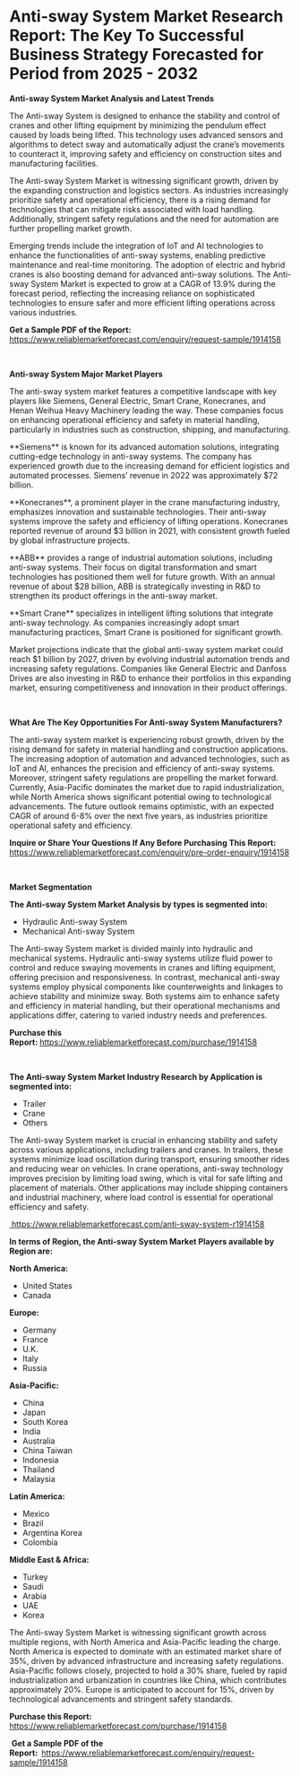 <p><h1>Anti-sway System Market Research Report: The Key To Successful Business Strategy Forecasted for Period from 2025 - 2032</h1></p><p><strong>Anti-sway System Market Analysis and Latest Trends</strong></p>
<p><p>The Anti-sway System is designed to enhance the stability and control of cranes and other lifting equipment by minimizing the pendulum effect caused by loads being lifted. This technology uses advanced sensors and algorithms to detect sway and automatically adjust the crane’s movements to counteract it, improving safety and efficiency on construction sites and manufacturing facilities.</p><p>The Anti-sway System Market is witnessing significant growth, driven by the expanding construction and logistics sectors. As industries increasingly prioritize safety and operational efficiency, there is a rising demand for technologies that can mitigate risks associated with load handling. Additionally, stringent safety regulations and the need for automation are further propelling market growth.</p><p>Emerging trends include the integration of IoT and AI technologies to enhance the functionalities of anti-sway systems, enabling predictive maintenance and real-time monitoring. The adoption of electric and hybrid cranes is also boosting demand for advanced anti-sway solutions. The Anti-sway System Market is expected to grow at a CAGR of 13.9% during the forecast period, reflecting the increasing reliance on sophisticated technologies to ensure safer and more efficient lifting operations across various industries.</p></p>
<p><strong>Get a Sample PDF of the Report:&nbsp;</strong> <a href="https://www.reliablemarketforecast.com/enquiry/request-sample/1914158?utm_campaign=2866&utm_medium=2&utm_source=Github&utm_content=ia&utm_term=12042025&utm_id=anti-sway-system">https://www.reliablemarketforecast.com/enquiry/request-sample/1914158</a></p>
<p>&nbsp;</p>
<p><strong>Anti-sway System Major Market Players</strong></p>
<p><p>The anti-sway system market features a competitive landscape with key players like Siemens, General Electric, Smart Crane, Konecranes, and Henan Weihua Heavy Machinery leading the way. These companies focus on enhancing operational efficiency and safety in material handling, particularly in industries such as construction, shipping, and manufacturing.</p><p>**Siemens** is known for its advanced automation solutions, integrating cutting-edge technology in anti-sway systems. The company has experienced growth due to the increasing demand for efficient logistics and automated processes. Siemens’ revenue in 2022 was approximately $72 billion.</p><p>**Konecranes**, a prominent player in the crane manufacturing industry, emphasizes innovation and sustainable technologies. Their anti-sway systems improve the safety and efficiency of lifting operations. Konecranes reported revenue of around $3 billion in 2021, with consistent growth fueled by global infrastructure projects.</p><p>**ABB** provides a range of industrial automation solutions, including anti-sway systems. Their focus on digital transformation and smart technologies has positioned them well for future growth. With an annual revenue of about $28 billion, ABB is strategically investing in R&D to strengthen its product offerings in the anti-sway market.</p><p>**Smart Crane** specializes in intelligent lifting solutions that integrate anti-sway technology. As companies increasingly adopt smart manufacturing practices, Smart Crane is positioned for significant growth.</p><p>Market projections indicate that the global anti-sway system market could reach $1 billion by 2027, driven by evolving industrial automation trends and increasing safety regulations. Companies like General Electric and Danfoss Drives are also investing in R&D to enhance their portfolios in this expanding market, ensuring competitiveness and innovation in their product offerings.</p></p>
<p>&nbsp;</p>
<p><strong>What Are The Key Opportunities For Anti-sway System Manufacturers?</strong></p>
<p><p>The anti-sway system market is experiencing robust growth, driven by the rising demand for safety in material handling and construction applications. The increasing adoption of automation and advanced technologies, such as IoT and AI, enhances the precision and efficiency of anti-sway systems. Moreover, stringent safety regulations are propelling the market forward. Currently, Asia-Pacific dominates the market due to rapid industrialization, while North America shows significant potential owing to technological advancements. The future outlook remains optimistic, with an expected CAGR of around 6-8% over the next five years, as industries prioritize operational safety and efficiency.</p></p>
<p><strong>Inquire or Share Your Questions If Any Before Purchasing This Report:</strong> <a href="https://www.reliablemarketforecast.com/enquiry/pre-order-enquiry/1914158?utm_campaign=2866&utm_medium=2&utm_source=Github&utm_content=ia&utm_term=12042025&utm_id=anti-sway-system">https://www.reliablemarketforecast.com/enquiry/pre-order-enquiry/1914158</a></p>
<p>&nbsp;</p>
<p><strong>Market Segmentation</strong></p>
<p><strong>The Anti-sway System Market Analysis by types is segmented into:</strong></p>
<p><ul><li>Hydraulic Anti-sway System</li><li>Mechanical Anti-sway System</li></ul></p>
<p><p>The Anti-sway System market is divided mainly into hydraulic and mechanical systems. Hydraulic anti-sway systems utilize fluid power to control and reduce swaying movements in cranes and lifting equipment, offering precision and responsiveness. In contrast, mechanical anti-sway systems employ physical components like counterweights and linkages to achieve stability and minimize sway. Both systems aim to enhance safety and efficiency in material handling, but their operational mechanisms and applications differ, catering to varied industry needs and preferences.</p></p>
<p><strong>Purchase this Report:&nbsp;</strong><a href="https://www.reliablemarketforecast.com/purchase/1914158?utm_campaign=2866&utm_medium=2&utm_source=Github&utm_content=ia&utm_term=12042025&utm_id=anti-sway-system">https://www.reliablemarketforecast.com/purchase/1914158</a></p>
<p>&nbsp;</p>
<p><strong>The Anti-sway System Market Industry Research by Application is segmented into:</strong></p>
<p><ul><li>Trailer</li><li>Crane</li><li>Others</li></ul></p>
<p><p>The Anti-sway System market is crucial in enhancing stability and safety across various applications, including trailers and cranes. In trailers, these systems minimize load oscillation during transport, ensuring smoother rides and reducing wear on vehicles. In crane operations, anti-sway technology improves precision by limiting load swing, which is vital for safe lifting and placement of materials. Other applications may include shipping containers and industrial machinery, where load control is essential for operational efficiency and safety.</p></p>
<p><a href="https://www.reliablemarketforecast.com/anti-sway-system-r1914158?utm_campaign=2866&utm_medium=2&utm_source=Github&utm_content=ia&utm_term=12042025&utm_id=anti-sway-system">&nbsp;https://www.reliablemarketforecast.com/anti-sway-system-r1914158</a></p>
<p><strong>In terms of Region, the Anti-sway System Market Players available by Region are:</strong></p>
<p>
    <p> <strong> North America: </strong>
        <ul>
            <li>United States</li>
            <li>Canada</li>
        </ul>
        </p> 
    <p> <strong> Europe: </strong>
        <ul>
            <li>Germany</li>
            <li>France</li>
            <li>U.K.</li>
            <li>Italy</li>
            <li>Russia</li>
        </ul>
        </p> 
    <p> <strong> Asia-Pacific: </strong>
        <ul>
            <li>China</li>
            <li>Japan</li>
            <li>South Korea</li>
            <li>India</li>
            <li>Australia</li>
            <li>China Taiwan</li>
            <li>Indonesia</li>
            <li>Thailand</li>
            <li>Malaysia</li>
        </ul>
        </p> 
    <p> <strong> Latin America: </strong>
        <ul>
            <li>Mexico</li>
            <li>Brazil</li>
            <li>Argentina Korea</li>
            <li>Colombia</li>
        </ul>
        </p> 
    <p> <strong> Middle East & Africa: </strong>
        <ul>
            <li>Turkey</li>
            <li>Saudi</li>
            <li>Arabia</li>
            <li>UAE</li>
            <li>Korea</li>
        </ul>
    </p>
    </p>
<p><p>The Anti-sway System Market is witnessing significant growth across multiple regions, with North America and Asia-Pacific leading the charge. North America is expected to dominate with an estimated market share of 35%, driven by advanced infrastructure and increasing safety regulations. Asia-Pacific follows closely, projected to hold a 30% share, fueled by rapid industrialization and urbanization in countries like China, which contributes approximately 20%. Europe is anticipated to account for 15%, driven by technological advancements and stringent safety standards.</p></p>
<p><strong>Purchase this Report: </strong><a href="https://www.reliablemarketforecast.com/purchase/1914158?utm_campaign=2866&utm_medium=2&utm_source=Github&utm_content=ia&utm_term=12042025&utm_id=anti-sway-system">https://www.reliablemarketforecast.com/purchase/1914158</a></p>
<p>&nbsp;<strong>Get a Sample PDF of the Report:&nbsp;&nbsp;</strong><a href="https://www.reliablemarketforecast.com/enquiry/request-sample/1914158?utm_campaign=2866&utm_medium=2&utm_source=Github&utm_content=ia&utm_term=12042025&utm_id=anti-sway-system">https://www.reliablemarketforecast.com/enquiry/request-sample/1914158</a></p>
<p><strong></strong></p>
<p><p></p><p></p><p></p></p>